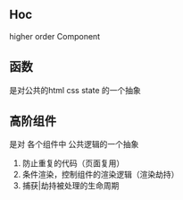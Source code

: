 ## Hoc
  higher order Component

## 函数 
  是对公共的html css state  的一个抽象

## 高阶组件
  是对 各个组件中 公共逻辑的一个抽象
  1. 防止重复的代码（页面复用）
  2. 条件渲染，控制组件的渲染逻辑（渲染劫持）
  3. 捕获|劫持被处理的生命周期
  